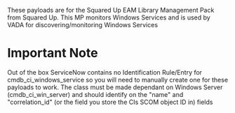 These payloads are for the Squared Up EAM Library Management Pack from Squared Up. This MP monitors Windows Services and is used by VADA for discovering/monitoring Windows Services

# Important Note
Out of the box ServiceNow contains no Identification Rule/Entry for cmdb_ci_windows_service so you will need to manually create one for these payloads to work.
The class must be made dependant on Windows Server (cmdb_ci_win_server) and should identify on the "name" and "correlation_id" (or the field you store the CIs SCOM object ID in) fields 